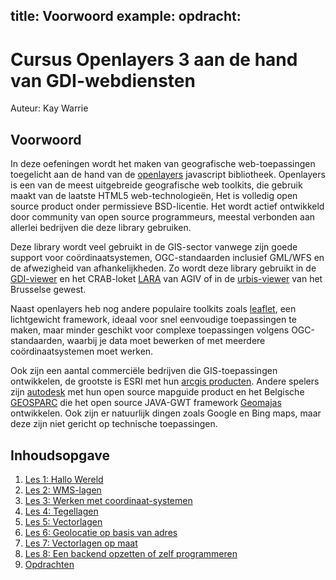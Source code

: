 title: Voorwoord
example:
opdracht: 
---
Cursus Openlayers 3 aan de hand van GDI-webdiensten
====
Auteur: Kay Warrie

Voorwoord 
----

In deze oefeningen wordt het maken van geografische web-toepassingen toegelicht aan de hand van de [openlayers](http://openlayers.org/) javascript bibliotheek. 
Openlayers is een van de meest uitgebreide geografische web toolkits, die gebruik maakt van de laatste HTML5 web-technologieën, Het is volledig open source product onder permissieve BSD-licentie. Het wordt actief ontwikkeld door community van open source programmeurs, meestal verbonden aan allerlei bedrijven die deze library gebruiken. 

Deze library wordt veel gebruikt in de GIS-sector vanwege zijn goede support voor coördinaatsystemen, OGC-standaarden inclusief GML/WFS en de afwezigheid van afhankelijkheden. Zo wordt deze library gebruikt in de [GDI-viewer](http://geo-vlaanderen.agiv.be/gdiviewer/) en het CRAB-loket [LARA](https://crab.agiv.be/Lara/Home/Index2) van AGIV of in de [urbis-viewer](http://www.mybrugis.irisnet.be/MyBruGIS/brugis/) van het Brusselse gewest.

Naast openlayers heb nog andere populaire toolkits zoals [leaflet](http://leafletjs.com/), een lichtgewicht framework, ideaal voor snel eenvoudige toepassingen te maken, maar minder geschikt voor complexe toepassingen volgens OGC-standaarden, waarbij je data moet bewerken of met meerdere coördinaatsystemen moet werken.

Ook zijn een aantal commerciële bedrijven die GIS-toepassingen ontwikkelen, de grootste is ESRI met hun [arcgis producten](https://developers.arcgis.com/en/). Andere spelers zijn [autodesk](http://www.autodesk.com/products/infrastructure-map-server/overview) met hun open source mapguide product en het Belgische [GEOSPARC](http://www.geosparc.com/) die het open source JAVA-GWT framework [Geomajas](http://www.geomajas.org/) ontwikkelen.
Ook zijn er natuurlijk dingen zoals Google en Bing maps, maar deze zijn niet gericht op technische toepassingen. 

Inhoudsopgave 
-----
 1. [Les 1: Hallo Wereld](LES1)
 2. [Les 2: WMS-lagen](LES2)
 3. [Les 3: Werken met coordinaat-systemen](LES3)
 4. [Les 4: Tegellagen](LES4) 
 5. [Les 5: Vectorlagen](LES5)
 6. [Les 6: Geolocatie op basis van adres](LES6) 
 7. [Les 7: Vectorlagen op maat](LES7) 
 8. [Les 8: Een backend opzetten of zelf programmeren](LES8)
 9. [Opdrachten](OPDRACHT)
